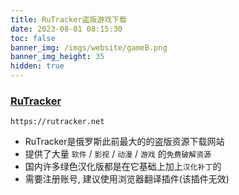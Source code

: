 ```yaml
---
title: RuTracker盗版游戏下载
date: 2023-08-01 08:15:30
toc: false
banner_img: /imgs/website/gameB.png
banner_img_height: 35
hidden: true
---
```


<style>
.markdown-body h3 {
    margin-top: 0;
}
.navbar.scrolling-navbar {
    background-color: var(--navbar-bg-color) !important;
    opacity: 0.8;
}
</style>

### [RuTracker](https://rutracker.net)

```copy
https://rutracker.net
```

- RuTracker是俄罗斯此前最大的的盗版资源下载网站
- 提供了大量 `软件` / `影视` / `动漫` / `游戏` 的`免费破解资源`
- 国内许多绿色汉化版都是在它基础上加上`汉化补丁`的
- 需要注册账号, 建议使用浏览器翻译插件(该插件无效)
